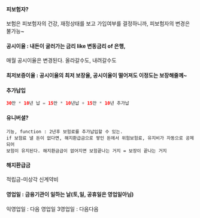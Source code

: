 #### 피보험자?
보험은 피보험자의 건강, 재정상태를 보고 가입여부를 결정하니까, 피보험자의 변경은 불가능~

#### 공시이율 : 내돈이 굴러가는 금리 like 변동금리 of 은행,
매월 공시이율은 변경된다. 올라갈수도, 내려갈수도
#### 최저보증이율 : 공시이율의 최저 보장율, 공시이율이 떨어져도 이정도는 보장해줄께~
#### 추가납입
````java
30만 * 10년 납 = 15만 * 10년납 + 15만 * 10년 추가납
````
#### 유니버셜?
````
기능, function : 2년후 보험료를 추가납입할 수 있는.
if 보험료 낼 돈이 없다면, 해지환급금으로 쌓인 돈에서 위험보험료, 유지비가 자동으로 공제되어 
보험이 유지된다. 해지환금급이 없어지면 보험끝나는 거지 = 보장이 끝나는 거지

````
#### 해지환급금
적립금-미상각 신계약비
#### 영업일 : 금융기관이 일하는 날(토,일, 공휴일은 영업일아님)
익영업일 : 다음 영업일
3영업일 : 다음다음 

